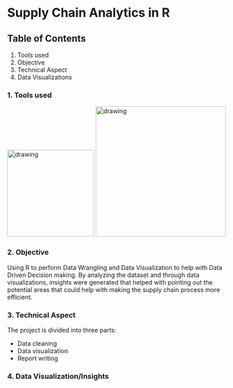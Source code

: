 # Supply Chain Analytics in R

## Table of Contents
1) Tools used
2) Objective
3) Technical Aspect
4) Data Visualizations

### 1. Tools used
<img src="https://github.com/hamzahasan13/Supply-Chain-Analytics-in-R/blob/main/Images/R_logo.png" alt="drawing" width="200"/>
<img src="https://github.com/hamzahasan13/Airline-Passenger-Dissatisfaction-Analysis/blob/main/Images/jupyter_nb.png" alt="drawing" width="300"/>

### 2. Objective
Using R to perform Data Wrangling and Data Visualization to help with Data Driven Decision making. By analyzing the dataset and through data visualizations, insights were generated that helped with pointing out the potential areas that could help with making the supply chain process more efficient.

### 3. Technical Aspect
The project is divided into three parts:
* Data cleaning
* Data visualization
* Report writing

### 4. Data Visualization/Insights
